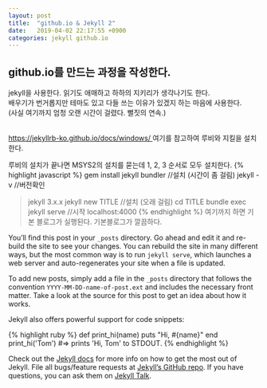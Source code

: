 ```yaml
---
layout: post
title:  "github.io & Jekyll 2"
date:   2019-04-02 22:17:55 +0900
categories: jekyll github.io
---
```


<h2>github.io를 만드는 과정을 작성한다.</h2>

jekyll을 사용한다. 읽기도 애매하고 하하의 지키리가 생각나기도 한다.<br/>
배우기가 번거롭지만 테마도 있고 다들 쓰는 이유가 있겠지 하는 마음에 사용한다.<br/>
(사실 여기까지 엄청 오랜 시간이 걸렸다. 뻘짓의 연속.)

<br/>
<a href='https://jekyllrb-ko.github.io/docs/windows/' target="_blank">
https://jekyllrb-ko.github.io/docs/windows/
</a> 여기를 참고하여 루비와 지킬을 설치한다.

루비의 설치가 끝나면 MSYS2의 설치를 묻는데 1, 2, 3 순서로 모두 설치한다.
{% highlight javascript %}
gem install jekyll bundler //설치 (시간이 좀 걸림)
jekyll -v //버전확인
> jekyll 3.x.x
jekyll new TITLE //설치 (오래 걸림)
cd TITLE
bundle exec jekyll serve //시작 localhost:4000
{% endhighlight %}
여기까지 하면 기본 블로그가 실행된다.
기본블로그가 깔끔하다.


You’ll find this post in your `_posts` directory. Go ahead and edit it and re-build the site to see your changes. You can rebuild the site in many different ways, but the most common way is to run `jekyll serve`, which launches a web server and auto-regenerates your site when a file is updated.

To add new posts, simply add a file in the `_posts` directory that follows the convention `YYYY-MM-DD-name-of-post.ext` and includes the necessary front matter. Take a look at the source for this post to get an idea about how it works.

Jekyll also offers powerful support for code snippets:

{% highlight ruby %}
def print_hi(name)
  puts "Hi, #{name}"
end
print_hi('Tom')
#=> prints 'Hi, Tom' to STDOUT.
{% endhighlight %}

Check out the [Jekyll docs][jekyll-docs] for more info on how to get the most out of Jekyll. File all bugs/feature requests at [Jekyll’s GitHub repo][jekyll-gh]. If you have questions, you can ask them on [Jekyll Talk][jekyll-talk].

[jekyll-docs]: https://jekyllrb.com/docs/home
[jekyll-gh]:   https://github.com/jekyll/jekyll
[jekyll-talk]: https://talk.jekyllrb.com/
